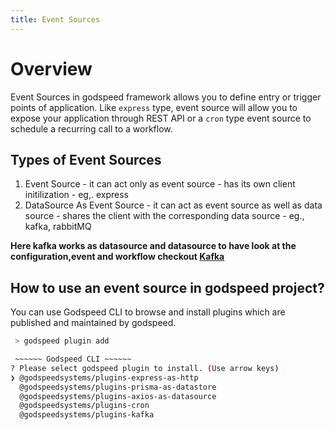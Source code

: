 ```yaml
---
title: Event Sources
---
```

# Overview

  Event Sources in godspeed framework allows you to define entry or trigger points of application. Like `express` type, event source will allow you to expose your application through REST API or a `cron` type event source to schedule a recurring call to a workflow.

## Types of Event Sources
  1. Event Source
    - it can act only as event source
    - has its own client initilization
    - eg,. express
  2. DataSource As Event Source
    - it can act as event source as well as data source
    - shares the client with the corresponding data source
    - eg., kafka, rabbitMQ

**Here kafka works as datasource and datasource to have look at the configuration,event and workflow checkout [Kafka](https://github.com/godspeedsystems/gs-plugins/blob/main/plugins/kafka/README.md)**

## How to use an event source in godspeed project?

  You can use Godspeed CLI to browse and install plugins which are published and maintained by godspeed.

  ```bash
   > godspeed plugin add

   ~~~~~~ Godspeed CLI ~~~~~~
  ? Please select godspeed plugin to install. (Use arrow keys)
  ❯ @godspeedsystems/plugins-express-as-http
    @godspeedsystems/plugins-prisma-as-datastore
    @godspeedsystems/plugins-axios-as-datasource
    @godspeedsystems/plugins-cron
    @godspeedsystems/plugins-kafka
  ```